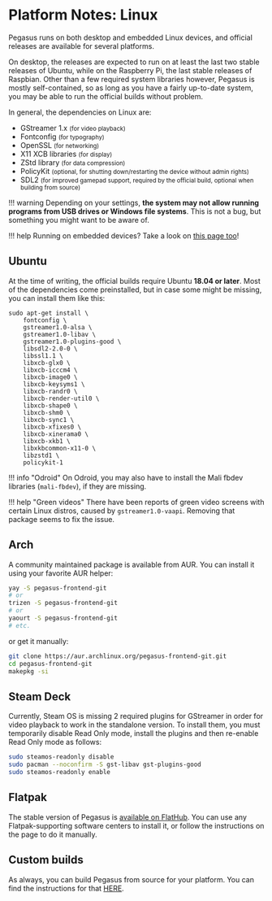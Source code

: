# Platform Notes: Linux

Pegasus runs on both desktop and embedded Linux devices, and official releases are available for several platforms.

On desktop, the releases are expected to run on at least the last two stable releases of Ubuntu, while on the Raspberry Pi, the last stable releases of Raspbian. Other than a few required system libraries however, Pegasus is mostly self-contained, so as long as you have a fairly up-to-date system, you may be able to run the official builds without problem.

In general, the dependencies on Linux are:

- GStreamer 1.x <small>(for video playback)</small>
- Fontconfig <small>(for typography)</small>
- OpenSSL <small>(for networking)</small>
- X11 XCB libraries <small>(for display)</small>
- ZStd library <small>(for data compression)</small>
- PolicyKit <small>(optional, for shutting down/restarting the device without admin rights)</small>
- SDL2 <small>(for improved gamepad support, required by the official build, optional when building from source)</small>

!!! warning
    Depending on your settings, **the system may not allow running programs from USB drives or Windows file systems**. This is not a bug, but something you might want to be aware of.

!!! help
    Running on embedded devices? Take a look on [this page too](platform-raspberry.md)!


## Ubuntu

At the time of writing, the official builds require Ubuntu **18.04 or later**. Most of the dependencies come preinstalled, but in case some might be missing, you can install them like this:

```
sudo apt-get install \
    fontconfig \
    gstreamer1.0-alsa \
    gstreamer1.0-libav \
    gstreamer1.0-plugins-good \
    libsdl2-2.0-0 \
    libssl1.1 \
    libxcb-glx0 \
    libxcb-icccm4 \
    libxcb-image0 \
    libxcb-keysyms1 \
    libxcb-randr0 \
    libxcb-render-util0 \
    libxcb-shape0 \
    libxcb-shm0 \
    libxcb-sync1 \
    libxcb-xfixes0 \
    libxcb-xinerama0 \
    libxcb-xkb1 \
    libxkbcommon-x11-0 \
    libzstd1 \
    policykit-1
```

!!! info "Odroid"
    On Odroid, you may also have to install the Mali fbdev libraries (`mali-fbdev`), if they are missing.

!!! help "Green videos"
    There have been reports of green video screens with certain Linux distros, caused by `gstreamer1.0-vaapi`. Removing that package seems to fix the issue.


## Arch

A community maintained package is available from AUR. You can install it using your favorite AUR helper:

```sh
yay -S pegasus-frontend-git
# or
trizen -S pegasus-frontend-git
# or
yaourt -S pegasus-frontend-git
# etc.
```

or get it manually:

```sh
git clone https://aur.archlinux.org/pegasus-frontend-git.git
cd pegasus-frontend-git
makepkg -si
```

## Steam Deck

Currently, Steam OS is missing 2 required plugins for GStreamer in order for video playback to work in the standalone version. To install them, you must temporarily disable Read Only mode, install the plugins and then re-enable Read Only mode as follows:

```sh
sudo steamos-readonly disable
sudo pacman --noconfirm -S gst-libav gst-plugins-good
sudo steamos-readonly enable
```

## Flatpak

The stable version of Pegasus is [available on FlatHub](https://flathub.org/apps/details/org.pegasus_frontend.Pegasus). You can use any Flatpak-supporting software centers to install it, or follow the instructions on the page to do it manually.


## Custom builds

As always, you can build Pegasus from source for your platform. You can find the instructions for that [HERE](../dev/build.md).

